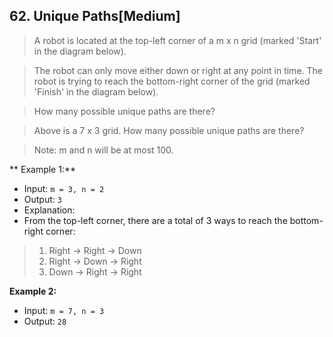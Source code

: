## 62. Unique Paths[Medium]

> A robot is located at the top-left corner of a m x n grid (marked 'Start' in the diagram below).

> The robot can only move either down or right at any point in time. The robot is trying to reach the bottom-right corner of the grid (marked 'Finish' in the diagram below).

> How many possible unique paths are there?

> Above is a 7 x 3 grid. How many possible unique paths are there?

> Note: m and n will be at most 100.

** Example 1:**

- Input: `m = 3, n = 2`
- Output: `3`
- Explanation:
- From the top-left corner, there are a total of 3 ways to reach the bottom-right corner:

> 1. Right -> Right -> Down
> 2. Right -> Down -> Right
> 3. Down -> Right -> Right

**Example 2:**

- Input: `m = 7, n = 3`
- Output: `28`

